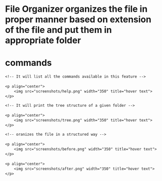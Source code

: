 # File Organizer organizes the file in proper manner based on extension of the file and put them in appropriate folder

# commands
<!-- Help -> execute -> node cli.js help -->
    <!-- It will list all the commands available in this feature -->

    <p align="center">
        <img src="screenshots/help.png" width="350" title="hover text">
    </p>

<!-- Tree -> execute -> node cli.js tree -->
    <!-- It will print the tree structure of a given folder -->

    <p align="center">
        <img src="screenshots/tree.png" width="350" title="hover text">
    </p>

<!-- organize -> execute -> node cli.js organize -->
    <!-- oranizes the file in a structured way -->

    <p align="center">
        <img src="screenshots/before.png" width="350" title="hover text">
    </p>

    <p align="center">
        <img src="screenshots/after.png" width="350" title="hover text">
    </p>